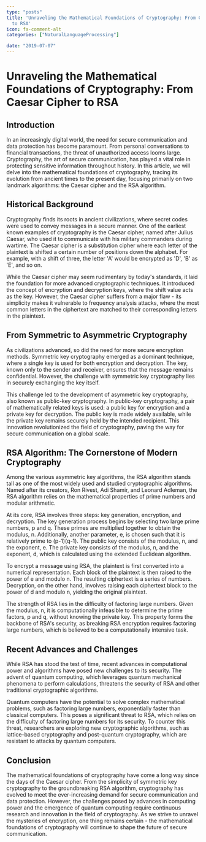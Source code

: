 ```yaml
---
type: "posts"
title: 'Unraveling the Mathematical Foundations of Cryptography: From Caesar Cipher
  to RSA'
icon: fa-comment-alt
categories: ["NaturalLanguageProcessing"]

date: "2019-07-07"
---
```




# Unraveling the Mathematical Foundations of Cryptography: From Caesar Cipher to RSA

## Introduction

In an increasingly digital world, the need for secure communication and data protection has become paramount. From personal conversations to financial transactions, the threat of unauthorized access looms large. Cryptography, the art of secure communication, has played a vital role in protecting sensitive information throughout history. In this article, we will delve into the mathematical foundations of cryptography, tracing its evolution from ancient times to the present day, focusing primarily on two landmark algorithms: the Caesar cipher and the RSA algorithm.

## Historical Background

Cryptography finds its roots in ancient civilizations, where secret codes were used to convey messages in a secure manner. One of the earliest known examples of cryptography is the Caesar cipher, named after Julius Caesar, who used it to communicate with his military commanders during wartime. The Caesar cipher is a substitution cipher where each letter of the plaintext is shifted a certain number of positions down the alphabet. For example, with a shift of three, the letter 'A' would be encrypted as 'D', 'B' as 'E', and so on.

While the Caesar cipher may seem rudimentary by today's standards, it laid the foundation for more advanced cryptographic techniques. It introduced the concept of encryption and decryption keys, where the shift value acts as the key. However, the Caesar cipher suffers from a major flaw - its simplicity makes it vulnerable to frequency analysis attacks, where the most common letters in the ciphertext are matched to their corresponding letters in the plaintext.

## From Symmetric to Asymmetric Cryptography

As civilizations advanced, so did the need for more secure encryption methods. Symmetric key cryptography emerged as a dominant technique, where a single key is used for both encryption and decryption. The key, known only to the sender and receiver, ensures that the message remains confidential. However, the challenge with symmetric key cryptography lies in securely exchanging the key itself.

This challenge led to the development of asymmetric key cryptography, also known as public-key cryptography. In public-key cryptography, a pair of mathematically related keys is used: a public key for encryption and a private key for decryption. The public key is made widely available, while the private key remains securely held by the intended recipient. This innovation revolutionized the field of cryptography, paving the way for secure communication on a global scale.

## RSA Algorithm: The Cornerstone of Modern Cryptography

Among the various asymmetric key algorithms, the RSA algorithm stands tall as one of the most widely used and studied cryptographic algorithms. Named after its creators, Ron Rivest, Adi Shamir, and Leonard Adleman, the RSA algorithm relies on the mathematical properties of prime numbers and modular arithmetic.

At its core, RSA involves three steps: key generation, encryption, and decryption. The key generation process begins by selecting two large prime numbers, p and q. These primes are multiplied together to obtain the modulus, n. Additionally, another parameter, e, is chosen such that it is relatively prime to (p-1)(q-1). The public key consists of the modulus, n, and the exponent, e. The private key consists of the modulus, n, and the exponent, d, which is calculated using the extended Euclidean algorithm.

To encrypt a message using RSA, the plaintext is first converted into a numerical representation. Each block of the plaintext is then raised to the power of e and modulo n. The resulting ciphertext is a series of numbers. Decryption, on the other hand, involves raising each ciphertext block to the power of d and modulo n, yielding the original plaintext.

The strength of RSA lies in the difficulty of factoring large numbers. Given the modulus, n, it is computationally infeasible to determine the prime factors, p and q, without knowing the private key. This property forms the backbone of RSA's security, as breaking RSA encryption requires factoring large numbers, which is believed to be a computationally intensive task.

## Recent Advances and Challenges

While RSA has stood the test of time, recent advances in computational power and algorithms have posed new challenges to its security. The advent of quantum computing, which leverages quantum mechanical phenomena to perform calculations, threatens the security of RSA and other traditional cryptographic algorithms.

Quantum computers have the potential to solve complex mathematical problems, such as factoring large numbers, exponentially faster than classical computers. This poses a significant threat to RSA, which relies on the difficulty of factoring large numbers for its security. To counter this threat, researchers are exploring new cryptographic algorithms, such as lattice-based cryptography and post-quantum cryptography, which are resistant to attacks by quantum computers.

## Conclusion

The mathematical foundations of cryptography have come a long way since the days of the Caesar cipher. From the simplicity of symmetric key cryptography to the groundbreaking RSA algorithm, cryptography has evolved to meet the ever-increasing demand for secure communication and data protection. However, the challenges posed by advances in computing power and the emergence of quantum computing require continuous research and innovation in the field of cryptography. As we strive to unravel the mysteries of encryption, one thing remains certain - the mathematical foundations of cryptography will continue to shape the future of secure communication.